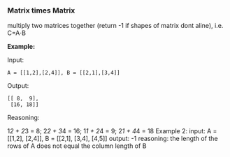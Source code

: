 ### Matrix times Matrix

multiply two matrices together (return -1 if shapes of matrix dont aline), i.e.
C=A⋅B

**Example:**

Input:
```
A = [[1,2],[2,4]], B = [[2,1],[3,4]]
```

Output:
```
[[ 8,  9],
 [16, 18]]
```

Reasoning:

1*2 + 2*3 = 8; 2*2 + 3*4 = 16; 1*1 + 2*4 = 9; 2*1 + 4*4 = 18 
Example 2: input: A = [[1,2], [2,4]], B = [[2,1], [3,4], [4,5]] output: -1 
reasoning: the length of the rows of A does not equal the column length of B